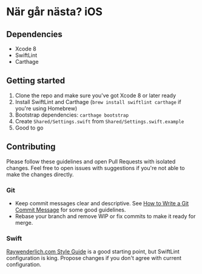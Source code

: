 # När går nästa? iOS

## Dependencies

- Xcode 8
- SwiftLint
- Carthage

## Getting started

1. Clone the repo and make sure you've got Xcode 8 or later ready
2. Install SwiftLint and Carthage (`brew install swiftlint carthage` if you're
   using Homebrew)
3. Bootstrap dependencies: `carthage bootstrap`
4. Create `Shared/Settings.swift` from `Shared/Settings.swift.example`
5. Good to go

## Contributing

Please follow these guidelines and open Pull Requests with isolated changes.
Feel free to open issues with suggestions if you're not able to make the changes
directly.

### Git

- Keep commit messages clear and descriptive. See [How to Write a Git Commit
  Message](http://chris.beams.io/posts/git-commit/) for some good guidelines.
- Rebase your branch and remove WIP or fix commits to make it ready for merge.

### Swift

[Raywenderlich.com Style Guide](
https://github.com/raywenderlich/swift-style-guide) is a good starting point,
but SwiftLint configuration is king. Propose changes if you don't agree with
current configuration.
